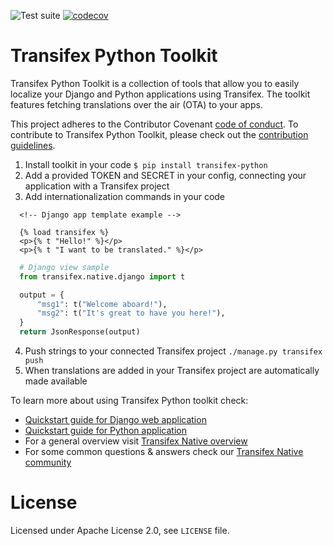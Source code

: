 ![Test suite](https://github.com/transifex/transifex-python/workflows/Test%20suite/badge.svg?branch=master)
[![codecov](https://codecov.io/gh/transifex/transifex-python/branch/master/graph/badge.svg)](https://codecov.io/gh/transifex/transifex-python)

# Transifex Python Toolkit

Transifex Python Toolkit is a collection of tools that allow you to easily localize your Django and Python applications using Transifex. The toolkit features fetching translations over the air (OTA) to your apps.

This project adheres to the Contributor Covenant [code of conduct](/CODE_OF_CONDUCT.md). To contribute to Transifex Python Toolkit, please check out the [contribution guidelines](/CONTRIBUTING.md).

1. Install toolkit in your code `$ pip install transifex-python`
2. Add a provided TOKEN and SECRET in your config, connecting your application with a Transifex project
3. Add internationalization commands in your code
```HTML+Django
  <!-- Django app template example -->

  {% load transifex %}
  <p>{% t "Hello!" %}</p>
  <p>{% t "I want to be translated." %}</p>
  ```

```python
  # Django view sample
  from transifex.native.django import t

  output = {
      "msg1": t("Welcome aboard!"),
      "msg2": t("It's great to have you here!"),
  }
  return JsonResponse(output)
  ```
4. Push strings to your connected Transifex project `./manage.py transifex push`
5. When translations are added in your Transifex project are automatically made available

To learn more about using Transifex Python toolkit check:
* [Quickstart guide for Django web application](https://docs.transifex.com/django-sdk/quickstart-1?utm_campaign=tx-native&utm_source=github&utm_medium=link)
* [Quickstart guide for Python application](https://docs.transifex.com/python-sdk/quickstart?utm_campaign=tx-native&utm_source=github&utm_medium=link)
* For a general overview visit [Transifex Native overview](https://docs.transifex.com/transifex-native-sdk-overview/introduction?utm_campaign=tx-native&utm_source=github&utm_medium=link)
* For some common questions & answers check our [Transifex Native community](https://community.transifex.com/c/transifex-native/17)

# License

Licensed under Apache License 2.0, see `LICENSE` file.
